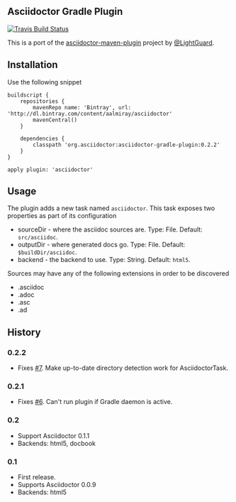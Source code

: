 Asciidoctor Gradle Plugin
-------------------------

[![Travis Build Status](https://travis-ci.org/asciidoctor/asciidoctor-gradle-plugin.png?branch=master)](https://travis-ci.org/asciidoctor/asciidoctor-gradle-plugin)

This is a port of the [asciidoctor-maven-plugin][1] project by [@LightGuard][2].

Installation
------------

Use the following snippet

    buildscript {
        repositories {
            mavenRepo name: 'Bintray', url: 'http://dl.bintray.com/content/aalmiray/asciidoctor'
            mavenCentral()
        }

        dependencies {
            classpath 'org.asciidoctor:asciidoctor-gradle-plugin:0.2.2'
        }
    }

    apply plugin: 'asciidoctor'


Usage
-----

The plugin adds a new task named `asciidoctor`. This task exposes two properties as part of its configuration

 * sourceDir - where the asciidoc sources are. Type: File. Default: `src/asciidoc`.
 * outputDir - where generated docs go. Type: File. Default: `$buildDir/asciidoc`.
 * backend - the backend to use. Type: String. Default: `html5`.
 
Sources may have any of the following extensions in order to be discovered

 * .asciidoc
 * .adoc
 * .asc
 * .ad

History
-------

### 0.2.2

 * Fixes [#7][issue_7]. Make up-to-date directory detection work for AsciidoctorTask.

### 0.2.1

 * Fixes [#6][issue_6]. Can't run plugin if Gradle daemon is active.

### 0.2

 * Support Asciidoctor 0.1.1
 * Backends: html5, docbook

### 0.1

 * First release.
 * Supports Asciidoctor 0.0.9
 * Backends: html5

[1]: https://github.com/asciidoctor/asciidoctor-maven-plugin
[2]: https://github.com/LightGuard
[issue_6]: https://github.com/asciidoctor/asciidoctor-gradle-plugin/pull/6
[issue_7]: https://github.com/asciidoctor/asciidoctor-gradle-plugin/pull/7

